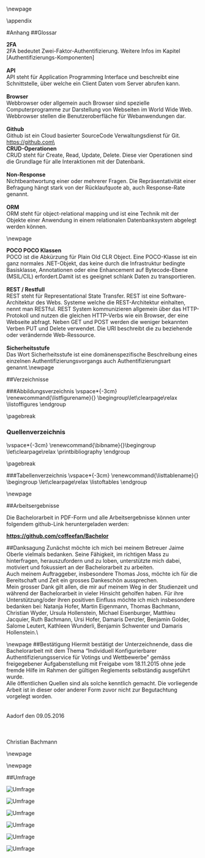 \newpage

\appendix

#Anhang
##Glossar

__2FA__ \
2FA bedeutet Zwei-Faktor-Authentifizierung. Weitere Infos im Kapitel [Authentifizierungs-Komponenten] \
 \
__API__ \
API steht für Application Programming Interface und beschreibt eine Schnittstelle, über welche ein Client
Daten vom Server abrufen kann.\
 \
__Browser__ \
Webbrowser oder allgemein auch Browser sind spezielle Computerprogramme zur Darstellung von Webseiten im World Wide Web. Webbrowser stellen die Benutzeroberfläche für Webanwendungen dar.\
\
__Github__\
Github ist ein Cloud basierter SourceCode Verwaltungsdienst für Git.\
https://github.com\
 \
__CRUD-Operationen__\
CRUD steht für Create, Read, Update, Delete. Diese vier Operationen sind die Grundlage für alle Interaktionen mit der Datenbank.\
 \
__Non-Response__\
Nichtbeantwortung einer oder mehrerer Fragen. Die Repräsentativität einer Befragung hängt stark von der Rücklaufquote ab, auch Response-Rate genannt.\
 \
__ORM__\
ORM steht für object-relational mapping und ist eine Technik mit der Objekte einer Anwendung in einem relationalen Datenbanksystem abgelegt werden können.

\newpage

__POCO POCO Klassen__\
POCO ist die Abkürzung für Plain Old CLR Object. Eine POCO-Klasse ist ein ganz normales .NET-Objekt, das keine durch die Infrastruktur bedingte Basisklasse, Annotationen oder eine Enhancement auf Bytecode-Ebene (MSIL/CIL) erfordert.Damit ist es geeignet schlank Daten zu transportieren.\
 \
__REST / Restfull__\
REST steht für Representational  State Transfer. REST ist eine Software-Architektur des Webs. Systeme welche die REST-Architektur einhalten, nennt man RESTful. REST System kommunizieren allgemein über das HTTP-Protokoll und nutzen die gleichen HTTP-Verbs wie ein Browser, der eine Webseite abfragt. Neben GET und POST werden die weniger bekannten Verben PUT und Delete verwendet. Die URI beschreibt die zu beziehende oder verändernde Web-Ressource.\
\
__Sicherheitsstufe__\
Das Wort Sicherheitsstufe ist eine domänenspezifische Beschreibung eines einzelnen Authentifizierungsvorgangs auch Authentifizierungsart genannt.\newpage



##Verzeichnisse


###Abbildungsverzeichnis
\vspace*{-3cm}
\renewcommand{\listfigurename}{} \begingroup\let\clearpage\relax
\listoffigures
\endgroup

\pagebreak

### Quellenverzeichnis
\vspace*{-3cm}
\renewcommand{\bibname}{}\begingroup \let\clearpage\relax
\printbibliography
\endgroup

\pagebreak

###Tabellenverzeichnis
\vspace*{-3cm}
\renewcommand{\listtablename}{} \begingroup \let\clearpage\relax
\listoftables
\endgroup

\newpage

##Arbeitsergebnisse

Die Bachelorarbeit in PDF-Form und alle Arbeitsergebnisse können unter folgendem github-Link heruntergeladen werden:

**https://github.com/coffeefan/Bachelor**

##Danksagung
Zunächst möchte ich mich bei meinem Betreuer Jaime Oberle vielmals bedanken. Seine Fähigkeit, im richtigen Mass zu hinterfragen, herauszufordern und zu loben, unterstützte mich dabei, motiviert und fokussiert an der Bachelorarbeit zu arbeiten.\
Auch meinem Auftraggeber, insbesondere Thomas Joss, möchte ich für die Bereitschaft und Zeit ein grosses Dankeschön aussprechen.\
Mein grosser Dank gilt allen, die mir auf meinem Weg in der Studienzeit und während der Bachelorarbeit in vieler Hinsicht geholfen haben. Für ihre Unterstützung/oder ihren positiven Einfluss möchte ich mich insbesondere bedanken bei: Natanja Hofer, Martin Eigenmann, Thomas Bachmann, Christian Wyder, Ursula Hollenstein, Michael Eisenburger, Matthieu Jacquier, Ruth Bachmann, Ursi Hofer, Damaris Denzler, Benjamin Golder, Salome Leutert, Kathleen Wunderli, Benjamin Schwenter und Damaris Hollenstein.\






\newpage
##Bestätigung
Hiermit bestätigt der Unterzeichnende, dass die Bachelorarbeit mit dem Thema “Individuell Konfigurierbarer Authentifizierungsservice für Votings und Wettbewerbe” gemäss freigegebener Aufgabenstellung mit Freigabe vom 18.11.2015 ohne jede fremde Hilfe im Rahmen der gültigen Reglements selbständig ausgeführt wurde.\
Alle öffentlichen Quellen sind als solche kenntlich gemacht. Die vorliegende Arbeit ist in dieser oder anderer Form zuvor nicht zur Begutachtung vorgelegt worden.\
\
\
Aadorf den 09.05.2016\
\
\
\
Christian Bachmann

\newpage




\newpage

##Umfrage


![Umfrage](pdf/umfrage_Seite_1.png)

![Umfrage](pdf/umfrage_Seite_2.png)

![Umfrage](pdf/umfrage_Seite_3.png)

![Umfrage](pdf/umfrage_Seite_4.png)

![Umfrage](pdf/umfrage_Seite_5.png)

![Umfrage](pdf/umfrage_Seite_6.png)


